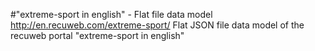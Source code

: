 #"extreme-sport in english" - Flat file data model
http://en.recuweb.com/extreme-sport/
Flat JSON file data model of the recuweb portal "extreme-sport in english"
